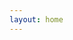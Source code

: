 ```yaml
---
layout: home
---
```

<html lang='en'>
  <head>
    <script src='https://cdn.jsdelivr.net/npm/fullcalendar@6.1.8/index.global.min.js'></script>
    <script>
      document.addEventListener('DOMContentLoaded', function() {
        var calendarEl = document.getElementById('calendar');
        var calendar = new FullCalendar.Calendar(calendarEl, {
            initialView: 'dayGridMonth',
            events: [
            {
                "title": "linux shell hacks",
                "start": "2023-08-25",
                "url": "https://jw95z.github.io/CSA/5.a/c4.1/2023/08/16/linux_shell_IPYNB_2_.html"
            },
            {
                "title": "Java Hello",
                "start": "2023-08-28",
                "url": "/CSA/javahello"
            }
        ]
        });
        calendar.render();
      });
    </script>
  </head>
  <body>
    <iv id='calendar'></div>
  </body>
</html>